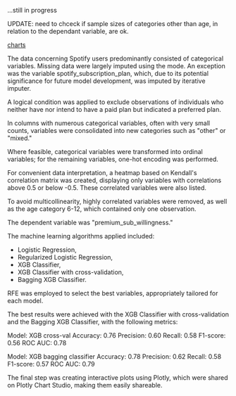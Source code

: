 ...still in progress

UPDATE: need to chceck if sample sizes of categories other than age, in relation to the dependant variable, are ok.

[charts](https://github.com/sabalunax/Spotify_user_behavior/blob/spotify/Charts/Links_to_charts.md)

The data concerning Spotify users predominantly consisted of categorical variables.
Missing data were largely imputed using the mode. An exception was the variable spotify_subscription_plan,
which, due to its potential significance for future model development, 
was imputed by iterative imputer.

A logical condition was applied to exclude observations of individuals 
who neither have nor intend to have a paid plan but indicated a preferred plan.

In columns with numerous categorical variables, often with very small counts, 
variables were consolidated into new categories such as "other" or "mixed."

Where feasible, categorical variables were transformed 
into ordinal variables; for the remaining variables, one-hot encoding was performed.

For convenient data interpretation, a heatmap based on Kendall's correlation matrix was created, 
displaying only variables with correlations above 0.5 or below -0.5. 
These correlated variables were also listed.

To avoid multicollinearity, highly correlated variables were removed, 
as well as the age category 6-12, which contained only one observation.

The dependent variable was "premium_sub_willingness."

The machine learning algorithms applied included:
- Logistic Regression, 
- Regularized Logistic Regression, 
- XGB Classifier, 
- XGB Classifier with cross-validation, 
- Bagging XGB Classifier.

RFE was employed to select the best variables, appropriately tailored for each model.

The best results were achieved with the XGB Classifier with cross-validation 
and the Bagging XGB Classifier, with the following metrics:

Model: XGB cross-val
Accuracy: 0.76
Precision: 0.60
Recall: 0.58
F1-score: 0.56
ROC AUC: 0.78

Model: XGB bagging classifier
Accuracy: 0.78
Precision: 0.62
Recall: 0.58
F1-score: 0.57
ROC AUC: 0.79

The final step was creating interactive plots using Plotly, 
which were shared on Plotly Chart Studio, making them easily shareable.
